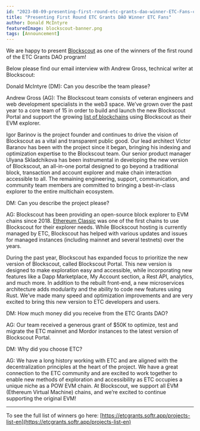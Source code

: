 ```yaml
---
id: "2023-08-09-presenting-first-round-etc-grants-dao-winner-ETC-Fans-cn"
title: "Presenting First Round ETC Grants DAO Winner ETC Fans"
author: Donald McIntyre
featuredImage: blockscout-banner.png
tags: [Announcement]
---
```


We are happy to present [Blockscout](https://etcgrants.softr.app/project-details-en?recordId=recF2ZgRGBCNbg8KL) as one of the winners of the first round of the ETC Grants DAO program!

Below please find our email interview with Andrew Gross, technical writer at Blockscout:

Donald McIntyre (DM): Can you describe the team please?

Andrew Gross (AG): The Blockscout team consists of veteran engineers and web development specialists in the web3 space. We’ve grown over the past year to a core team of 15 in order to build and launch the new Blockscout Portal and support the growing [list of blockchains](https://docs.blockscout.com/about/projects) using Blockscout as their EVM explorer.

Igor Barinov is the project founder and continues to drive the vision of Blockscout as a vital and transparent public good. Our lead architect Victor Baranov has been with the project since it began, bringing his indexing and optimization expertise to the Blockscout team. Our senior product manager Ulyana Skladchikova has been instrumental in developing the new version of Blockscout, an all-in-one portal designed to go beyond a traditional block, transaction and account explorer and make chain interaction accessible to all. The remaining engineering, support, communication, and community team members are committed to bringing a best-in-class explorer to the entire multichain ecosystem.

DM: Can you describe the project please?

AG: Blockscout has been providing an open-source block explorer to EVM chains since 2018. [Ethereum Classic](https://blockscout.com/etc/mainnet/) was one of the first chains to use Blockscout for their explorer needs. While Blockscout hosting is currently managed by ETC, Blockscout has helped with various updates and issues for managed instances (including mainnet and several testnets) over the years.

During the past year, Blockscout has expanded focus to prioritize the new version of Blockscout, called Blockscout Portal. This new version is designed to make exploration easy and accessible, while incorporating new features like a Dapp Marketplace, My Account section, a Rest API, analytics, and much more. In addition to the rebuilt front-end, a new microservices architecture adds modularity and the ability to code new features using Rust. We’ve made many speed and optimization improvements and are very excited to bring this new version to ETC developers and users.

DM: How much money did you receive from the ETC Grants DAO?

AG: Our team received a generous grant of $50K to optimize, test and migrate the ETC mainnet and Mordor instances to the latest version of Blockscout Portal.

DM: Why did you choose ETC?

AG: We have a long history working with ETC and are aligned with the decentralization principles at the heart of the project. We have a great connection to the ETC community and are excited to work together to enable new methods of exploration and accessibility as ETC occupies a unique niche as a POW EVM chain. At Blockscout, we support all EVM (Ethereum Virtual Machine) chains, and we’re excited to continue supporting the original EVM!

---

To see the full list of winners go here: [https://etcgrants.softr.app/projects-list-en](https://etcgrants.softr.app/projects-list-en)
